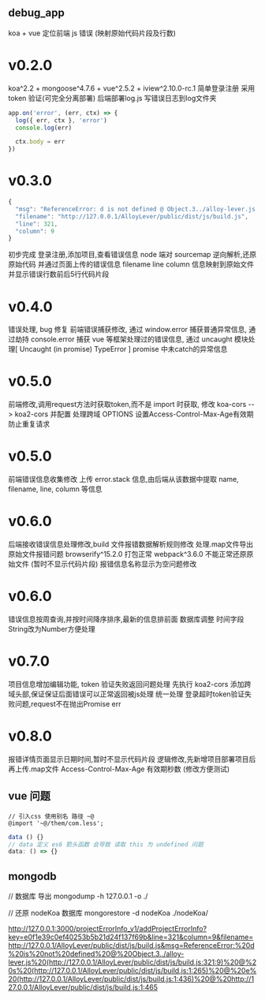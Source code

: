 ## debug_app

koa + vue 定位前端 js 错误 (映射原始代码片段及行数)
# v0.2.0

koa^2.2 + mongoose^4.7.6 + vue^2.5.2 + iview^2.10.0-rc.1 简单登录注册 采用 token 验证(可完全分离部署)
后端部署log.js 写错误日志到log文件夹

``` js
app.on('error', (err, ctx) => {
  log({ err, ctx }, 'error')
  console.log(err)

  ctx.body = err
})
```
# v0.3.0

``` js
{
  "msg": "ReferenceError: d is not defined @ Object.3../alloy-lever.js (http://127.0.0.1/AlloyLever/public/dist/js/build.js:321:9) @ s (http://127.0.0.1/AlloyLever/public/dist/js/build.js:1:265) @ e (http://127.0.0.1/AlloyLever/public/dist/js/build.js:1:436) @ http://127.0.0.1/AlloyLever/public/dist/js/build.js:1:465",
  "filename": "http://127.0.0.1/AlloyLever/public/dist/js/build.js",
  "line": 321,
  "column": 9
}
```
初步完成 登录注册,添加项目,查看错误信息
node 端对 sourcemap 逆向解析,还原原始代码
并通过页面上传的错误信息 filename line column 信息映射到原始文件
并显示错误行数前后5行代码片段

# v0.4.0

错误处理, bug 修复
前端错误捕获修改,
通过 window.error 捕获普通异常信息,
通过劫持 console.error 捕获 vue 等框架处理过的错误信息,
通过 uncaught 模块处理[ Uncaught (in promise) TypeError ] promise 中未catch的异常信息

# v0.5.0

前端修改,调用request方法时获取token,而不是 import 时获取,
修改 koa-cors --> koa2-cors 并配置
处理跨域 OPTIONS 设置Access-Control-Max-Age有效期防止重复请求

# v0.5.0

前端错误信息收集修改 上传 error.stack 信息,由后端从该数据中提取 name, filename, line, column 等信息

# v0.6.0

后端接收错误信息处理修改,build 文件报错数据解析规则修改
处理.map文件导出原始文件报错问题
browserify^15.2.0 打包正常 webpack^3.6.0 不能正常还原原始文件 (暂时不显示代码片段)
报错信息名称显示为空问题修改

# v0.6.0

错误信息按周查询,并按时间降序排序,最新的信息排前面
数据库调整 时间字段String改为Number方便处理

# v0.7.0

项目信息增加编辑功能,
token 验证失败返回问题处理 先执行 koa2-cors 添加跨域头部,保证保证后面错误可以正常返回被js处理
统一处理 登录超时token验证失败问题,request不在抛出Promise err

# v0.8.0

报错详情页面显示日期时间,暂时不显示代码片段
逻辑修改,先新增项目部署项目后再上传.map文件
Access-Control-Max-Age 有效期秒数 (修改方便测试)

## vue 问题
```less
// 引入css 使用别名 路径 ~@
@import '~@/them/com.less';
```
```js
data () {}
// data 定义 es6 箭头函数 会导致 读取 this 为 undefined 问题
data: () => {}
```
## mongodb

// 数据库 导出
mongodump -h 127.0.0.1 -o ./

// 还原 nodeKoa 数据库
mongorestore -d nodeKoa ./nodeKoa/

http://127.0.0.1:3000/projectErrorInfo_v1/addProjectErrorInfo?key=e0f1e39c0ef40253b5b21d24f137f69b&line=321&column=9&filename=http://127.0.0.1/AlloyLever/public/dist/js/build.js&msg=ReferenceError:%20d%20is%20not%20defined%20@%20Object.3../alloy-lever.js%20(http://127.0.0.1/AlloyLever/public/dist/js/build.js:321:9)%20@%20s%20(http://127.0.0.1/AlloyLever/public/dist/js/build.js:1:265)%20@%20e%20(http://127.0.0.1/AlloyLever/public/dist/js/build.js:1:436)%20@%20http://127.0.0.1/AlloyLever/public/dist/js/build.js:1:465
